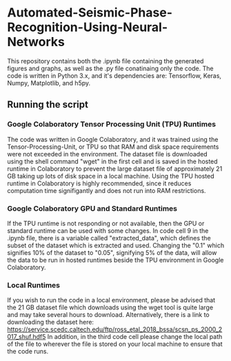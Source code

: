 # Automated-Seismic-Phase-Recognition-Using-Neural-Networks
This repository contains both the .ipynb file containing the generated figures and graphs, as well as the .py file conatinaing only the code. The code is written in Python 3.x, and it's dependencies are: Tensorflow, Keras, Numpy, Matplotlib, and h5py.

## Running the script
### Google Colaboratory Tensor Processing Unit (TPU) Runtimes
The code was written in Google Colaboratory, and it was trained using the Tensor-Processing-Unit, or TPU so that RAM and disk space requirements were not exceeded in the environment. The dataset file is downloaded using the shell command "wget" in the first cell and is saved in the hosted runtime in Colaboratory to prevent the large dataset file of approximately 21 GB taking up lots of disk space in a local machine. Using the TPU hosted runtime in Colaboratory is highly recommended, since it reduces computation time signifigantly and does not run into RAM restrictions. 

### Google Colaboratory GPU and Standard Runtimes
If the TPU runtime is not responding or not available, then the GPU or standard runtime can be used with some changes. In code cell 9 in the .ipynb file, there is a variable called "extracted_data", which defines the subset of the dataset which is extracted and used. Changing the "0.1" which signifies 10% of the dataset to "0.05", signifying 5% of the data, will allow the data to be run in hosted runtimes beside the TPU environment in Google Colaboratory.

### Local Runtimes
If you wish to run the code in a local environment, please be advised that the 21 GB dataset file which downloads using the wget tool is quite large and may take several hours to download. Alternatively, there is a link to downloading the dataset here:
https://service.scedc.caltech.edu/ftp/ross_etal_2018_bssa/scsn_ps_2000_2017_shuf.hdf5
In addition, in the third code cell please change the local path of the file to wherever the file is stored on your local machine to ensure that the code runs.
